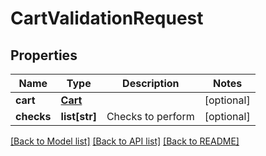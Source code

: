 # CartValidationRequest

## Properties
Name | Type | Description | Notes
------------ | ------------- | ------------- | -------------
**cart** | [**Cart**](Cart.md) |  | [optional] 
**checks** | **list[str]** | Checks to perform | [optional] 

[[Back to Model list]](../README.md#documentation-for-models) [[Back to API list]](../README.md#documentation-for-api-endpoints) [[Back to README]](../README.md)


